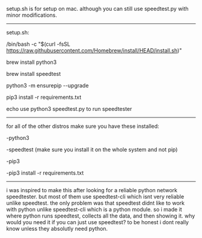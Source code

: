 setup.sh is for setup on mac. although you can still use speedtest.py with minor modifications.

--------------------------------------------------

setup.sh:

/bin/bash -c "$(curl -fsSL https://raw.githubusercontent.com/Homebrew/install/HEAD/install.sh)"

brew install python3

brew install speedtest

python3 -m ensurepip --upgrade

pip3 install -r requirements.txt

echo use python3 speedtest.py to run speedtester

--------------------------------------------------


for all of the other distros make sure you have these installed:

-python3

-speedtest (make sure you install it on the whole system and not pip)

-pip3

-pip3 install -r requirements.txt

--------------------------------------------------

i was inspired to make this after looking for a reliable python network speedtester. but most of them use speedtest-cli which isnt very reliable unlike speedtest. the only problem was that speedtest didnt like to work with python unlike speedtest-cli which is a python module. so i made it where python runs speedtest, collects all the data, and then showing it. why would you need it if you can just use speedtest? to be honest i dont really know unless they absolutly need python.
